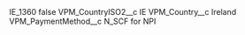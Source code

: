 <?xml version="1.0" encoding="UTF-8"?>
<CustomMetadata xmlns="http://soap.sforce.com/2006/04/metadata" xmlns:xsi="http://www.w3.org/2001/XMLSchema-instance" xmlns:xsd="http://www.w3.org/2001/XMLSchema">
    <label>IE_1360</label>
    <protected>false</protected>
    <values>
        <field>VPM_CountryISO2__c</field>
        <value xsi:type="xsd:string">IE</value>
    </values>
    <values>
        <field>VPM_Country__c</field>
        <value xsi:type="xsd:string">Ireland</value>
    </values>
    <values>
        <field>VPM_PaymentMethod__c</field>
        <value xsi:type="xsd:string">N_SCF for NPI</value>
    </values>
</CustomMetadata>
